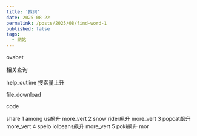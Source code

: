 ```yaml
---
title: '找词'
date: 2025-08-22
permalink: /posts/2025/08/find-word-1
published: false
tags:
  - 网站
---
```


ovabet

相关查询

help_outline
搜索量上升

file_download

code

share
1
among us飙升
more_vert
2
snow rider飙升
more_vert
3
popcat飙升
more_vert
4
spelo lolbeans飙升
more_vert
5
poki飙升
mor